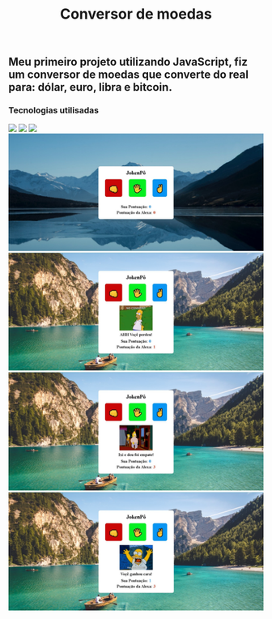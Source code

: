 <h1 align="center">Conversor de moedas</h1> 
<br>
<h2>Meu primeiro projeto utilizando JavaScript, fiz um conversor de moedas que converte do real para: dólar, euro, libra e bitcoin.</h2>

<h3>Tecnologias utilisadas</h3>
<img src="https://img.shields.io/badge/JavaScript-F7DF1E?style=for-the-badge&logo=javascript&logoColor=black" />
<img src="https://img.shields.io/badge/HTML-239120?style=for-the-badge&logo=html5&logoColor=white" />
<img src="https://img.shields.io/badge/CSS-239120?&style=for-the-badge&logo=css3&logoColor=white" />

<img src="https://raw.githubusercontent.com/williamvasconcelos2023/projeto-jokenP-/b248775006b0b912d4f41e3dbe08aa76a00a8e28/assets/WhatsApp%20Image%202023-10-18%20at%2014.49.57.jpeg" />
<img src="https://github.com/williamvasconcelos2023/projeto-jokenP-/blob/main/assets/WhatsApp%20Image%202023-10-18%20at%2014.50.59.jpeg?raw=true" />
<img src="https://github.com/williamvasconcelos2023/projeto-jokenP-/blob/main/assets/WhatsApp%20Image%202023-10-18%20at%2014.51.34.jpeg?raw=true" />
<img src="https://github.com/williamvasconcelos2023/projeto-jokenP-/blob/main/assets/WhatsApp%20Image%202023-10-18%20at%2014.52.07.jpeg?raw=true" />

